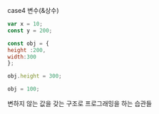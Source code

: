 case4
변수(&상수)

```js
var x = 10;
const y = 200;

const obj = {
height :200,
width:300
};

obj.height = 300;

obj = 100;

```

변하지 않는 값을 갖는 구조로 프로그래밍을 하는 습관들
